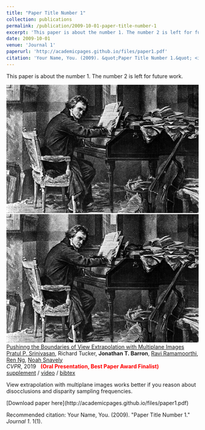 ```yaml
---
title: "Paper Title Number 1"
collection: publications
permalink: /publication/2009-10-01-paper-title-number-1
excerpt: 'This paper is about the number 1. The number 2 is left for future work.'
date: 2009-10-01
venue: 'Journal 1'
paperurl: 'http://academicpages.github.io/files/paper1.pdf'
citation: 'Your Name, You. (2009). &quot;Paper Title Number 1.&quot; <i>Journal 1</i>. 1(1).'
---
```

<!DOCTYPE HTML>
<html lang="en"><head><meta http-equiv="Content-Type" content="text/html; charset=UTF-8">
 <body>
            
This paper is about the number 1. The number 2 is left for future work.
<tr onmouseout="mpi_stop()" onmouseover="mpi_start()">
            <td style="padding:20px;width:25%;vertical-align:middle">
              <div class="one">
                <div class="two" id='mpi_image'><img src='images_pub/beethoven_ons.jpg'></div>
                <img src='images_pub/beethoven_ons.jpg'>
              </div>
              <script type="text/javascript">
                function mpi_start() {
                  document.getElementById('mpi_image').style.opacity = "1";
                }
                function mpi_stop() {
                  document.getElementById('mpi_image').style.opacity = "0";
                }
                mpi_stop()
              </script>
            </td>
            <td style="padding:20px;width:75%;vertical-align:middle">
              <a href="https://drive.google.com/file/d/1TU5L6fnt4Kd49IUOU7aNxor5NIgdHuNG/view?usp=sharing">
                <papertitle>Pushinng the Boundaries of View Extrapolation with Multiplane Images</papertitle>
              </a>
              <br>
              <a href="https://people.eecs.berkeley.edu/~pratul/">Pratul P. Srinivasan</a>, Richard Tucker,
              <strong>Jonathan T. Barron</strong>,
              <a href="http://cseweb.ucsd.edu/~ravir/">Ravi Ramamoorthi</a>,
              <a href="http://graphics.stanford.edu/~renng/">Ren Ng</a>,
              <a href="https://www.cs.cornell.edu/~snavely/">Noah Snavely</a>
              <br>
              <em>CVPR</em>, 2019 &nbsp <font color="red"><strong>(Oral Presentation, Best Paper Award Finalist)</strong></font>
              <br>
              <a href="https://drive.google.com/file/d/1GUW_n-BAn9Q4VntEA_OTHNJiHO7XfC62/view?usp=sharing">supplement</a> /
              <a href="https://www.youtube.com/watch?v=aJqAaMNL2m4">video</a> /
              <a href="data/SrinivasanCVPR2019.bib">bibtex</a>
              <p></p>
              <p>View extrapolation with multiplane images works better if you reason about disocclusions and disparity sampling frequencies.</p>
            </td>
</tr>
</body>
</html>
[Download paper here](http://academicpages.github.io/files/paper1.pdf)

Recommended citation: Your Name, You. (2009). "Paper Title Number 1." <i>Journal 1</i>. 1(1).
